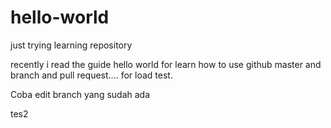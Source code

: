 # hello-world
just trying learning repository

recently i read the guide hello world for learn how to use github master  and branch and pull request....
for load test.

Coba edit branch yang sudah ada

tes2
